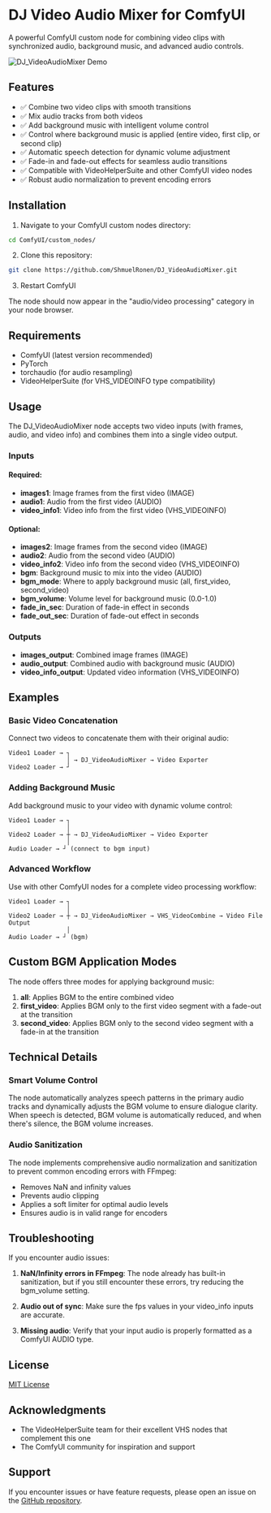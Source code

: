 # DJ Video Audio Mixer for ComfyUI

A powerful ComfyUI custom node for combining video clips with synchronized audio, background music, and advanced audio controls.

![DJ_VideoAudioMixer Demo](https://github.com/yourusername/DJ_VideoAudioMixer/raw/main/examples/demo.png)

## Features

- ✅ Combine two video clips with smooth transitions
- ✅ Mix audio tracks from both videos
- ✅ Add background music with intelligent volume control
- ✅ Control where background music is applied (entire video, first clip, or second clip)
- ✅ Automatic speech detection for dynamic volume adjustment
- ✅ Fade-in and fade-out effects for seamless audio transitions
- ✅ Compatible with VideoHelperSuite and other ComfyUI video nodes
- ✅ Robust audio normalization to prevent encoding errors

## Installation

1. Navigate to your ComfyUI custom nodes directory:
```bash
cd ComfyUI/custom_nodes/
```

2. Clone this repository:
```bash
git clone https://github.com/ShmuelRonen/DJ_VideoAudioMixer.git
```

3. Restart ComfyUI

The node should now appear in the "audio/video processing" category in your node browser.

## Requirements

- ComfyUI (latest version recommended)
- PyTorch
- torchaudio (for audio resampling)
- VideoHelperSuite (for VHS_VIDEOINFO type compatibility)

## Usage

The DJ_VideoAudioMixer node accepts two video inputs (with frames, audio, and video info) and combines them into a single video output.

### Inputs

#### Required:
- **images1**: Image frames from the first video (IMAGE)
- **audio1**: Audio from the first video (AUDIO) 
- **video_info1**: Video info from the first video (VHS_VIDEOINFO)

#### Optional:
- **images2**: Image frames from the second video (IMAGE)
- **audio2**: Audio from the second video (AUDIO)
- **video_info2**: Video info from the second video (VHS_VIDEOINFO)
- **bgm**: Background music to mix into the video (AUDIO)
- **bgm_mode**: Where to apply background music (all, first_video, second_video)
- **bgm_volume**: Volume level for background music (0.0-1.0)
- **fade_in_sec**: Duration of fade-in effect in seconds
- **fade_out_sec**: Duration of fade-out effect in seconds

### Outputs

- **images_output**: Combined image frames (IMAGE)
- **audio_output**: Combined audio with background music (AUDIO)
- **video_info_output**: Updated video information (VHS_VIDEOINFO)

## Examples

### Basic Video Concatenation

Connect two videos to concatenate them with their original audio:

```
Video1 Loader → ┐
                │ → DJ_VideoAudioMixer → Video Exporter
Video2 Loader → ┘
```

### Adding Background Music

Add background music to your video with dynamic volume control:

```
Video1 Loader → ┐
                │
Video2 Loader → ┼ → DJ_VideoAudioMixer → Video Exporter
                │
Audio Loader → ┘ (connect to bgm input)
```

### Advanced Workflow

Use with other ComfyUI nodes for a complete video processing workflow:

```
Video1 Loader → ┐
                │
Video2 Loader → ┼ → DJ_VideoAudioMixer → VHS_VideoCombine → Video File Output
                │
Audio Loader → ┘ (bgm)
```

## Custom BGM Application Modes

The node offers three modes for applying background music:

1. **all**: Applies BGM to the entire combined video
2. **first_video**: Applies BGM only to the first video segment with a fade-out at the transition
3. **second_video**: Applies BGM only to the second video segment with a fade-in at the transition

## Technical Details

### Smart Volume Control

The node automatically analyzes speech patterns in the primary audio tracks and dynamically adjusts the BGM volume to ensure dialogue clarity. When speech is detected, BGM volume is automatically reduced, and when there's silence, the BGM volume increases.

### Audio Sanitization

The node implements comprehensive audio normalization and sanitization to prevent common encoding errors with FFmpeg:
- Removes NaN and infinity values
- Prevents audio clipping
- Applies a soft limiter for optimal audio levels
- Ensures audio is in valid range for encoders

## Troubleshooting

If you encounter audio issues:

1. **NaN/Infinity errors in FFmpeg**: The node already has built-in sanitization, but if you still encounter these errors, try reducing the bgm_volume setting.

2. **Audio out of sync**: Make sure the fps values in your video_info inputs are accurate.

3. **Missing audio**: Verify that your input audio is properly formatted as a ComfyUI AUDIO type.

## License

[MIT License](LICENSE)

## Acknowledgments

- The VideoHelperSuite team for their excellent VHS nodes that complement this one
- The ComfyUI community for inspiration and support

## Support

If you encounter issues or have feature requests, please open an issue on the [GitHub repository](https://github.com/ShmuelRonen/DJ_VideoAudioMixer/issues).
